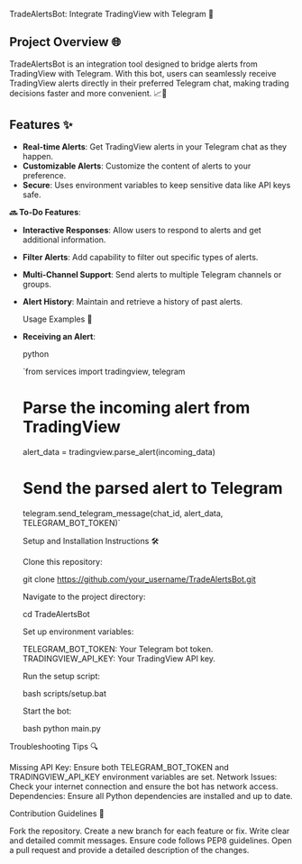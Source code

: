 TradeAlertsBot: Integrate TradingView with Telegram 🚀

## Project Overview 🌐

TradeAlertsBot is an integration tool designed to bridge alerts from TradingView with Telegram. With this bot, users can seamlessly receive TradingView alerts directly in their preferred Telegram chat, making trading decisions faster and more convenient. 📈🔔

## Features ✨

- **Real-time Alerts**: Get TradingView alerts in your Telegram chat as they happen.
- **Customizable Alerts**: Customize the content of alerts to your preference.
- **Secure**: Uses environment variables to keep sensitive data like API keys safe.

**🔜 To-Do Features**:

- **Interactive Responses**: Allow users to respond to alerts and get additional information.
- **Filter Alerts**: Add capability to filter out specific types of alerts.
- **Multi-Channel Support**: Send alerts to multiple Telegram channels or groups.
- **Alert History**: Maintain and retrieve a history of past alerts.


  Usage Examples 🚀

- **Receiving an Alert**:
    
    python
    
    `from services import tradingview, telegram
    
    # Parse the incoming alert from TradingView
    alert_data = tradingview.parse_alert(incoming_data)
    
    # Send the parsed alert to Telegram
    telegram.send_telegram_message(chat_id, alert_data, TELEGRAM_BOT_TOKEN)`



    Setup and Installation Instructions 🛠️

   Clone this repository:

   git clone https://github.com/your_username/TradeAlertsBot.git

   Navigate to the project directory:

   cd TradeAlertsBot

   Set up environment variables:

   TELEGRAM_BOT_TOKEN: Your Telegram bot token.
   TRADINGVIEW_API_KEY: Your TradingView API key.
  
   Run the setup script:

   bash
   scripts/setup.bat

   Start the bot:

   bash
   python main.py


Troubleshooting Tips 🔍

Missing API Key: Ensure both TELEGRAM_BOT_TOKEN and TRADINGVIEW_API_KEY environment variables are set.
Network Issues: Check your internet connection and ensure the bot has network access.
Dependencies: Ensure all Python dependencies are installed and up to date.


Contribution Guidelines 🤝

Fork the repository.
Create a new branch for each feature or fix.
Write clear and detailed commit messages.
Ensure code follows PEP8 guidelines.
Open a pull request and provide a detailed description of the changes.
